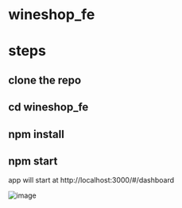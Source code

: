 # wineshop_fe


# steps

## clone the repo
## cd wineshop_fe
## npm install
## npm start
   app will start at http://localhost:3000/#/dashboard



![image](https://user-images.githubusercontent.com/42492660/191321265-ad70ce51-907d-4f77-86a7-7ae56e402f07.png)
